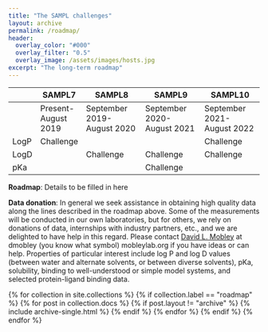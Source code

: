 ```yaml
---
title: "The SAMPL challenges"
layout: archive
permalink: /roadmap/
header:
  overlay_color: "#000"
  overlay_filter: "0.5"
  overlay_image: /assets/images/hosts.jpg
excerpt: "The long-term roadmap"
---
```


<table style="width:100%;">
<colgroup>
<col style="width: 5%" />
<col style="width: 18%" />
<col style="width: 25%" />
<col style="width: 25%" />
<col style="width: 25%" />
</colgroup>
<thead>
<tr class="header">
<th></th>
<th><span class="blue">SAMPL7</span></th>
<th><span class="green">SAMPL8</span></th>
<th><span class="yellow">SAMPL9</span></th>
<th><span class="orange">SAMPL10</span></th>
</tr>
</thead>
<tbody>
<tr class="odd">
<td></td>
<td>Present-August 2019</td>
<td>September 2019-August 2020</td>
<td>September 2020-August 2021</td>
<td>September 2021-August 2022</td>
</tr>
<tr class="even">
<td>LogP</td>
<td>Challenge</td>
<td></td>
<td></td>
<td>Challenge</td>
</tr>
<tr class="odd">
<td>LogD</td>
<td></td>
<td>Challenge</td>
<td>Challenge</td>
<td>Challenge</td>
</tr>
<tr class="even">
<td>pKa</td>
<td></td>
<td></td>
<td>Challenge</td>
<td></td>
</tr>
</tbody>
</table>

**Roadmap**: Details to be filled in here

**Data donation**: In general we seek assistance in obtaining high quality data along the lines described in the roadmap above. Some of the measurements will be conducted in our own laboratories, but for others, we rely on donations of data, internships with industry partners, etc., and we are delighted to have help in this regard. Please contact [David L. Mobley](https://mobleylab.org/people/david-mobley/) at dmobley (you know what symbol) mobleylab.org if you have ideas or can help. Properties of particular interest include log P and log D values (between water and alternate solvents, or between diverse solvents), pKa, solubility, binding to well-understood or simple model systems, and selected protein-ligand binding data. 


{% for collection in site.collections %}
  {% if collection.label == "roadmap" %}
    {% for post in collection.docs %}
	  {% if post.layout != "archive" %}
        {% include archive-single.html %}
	  {% endif %}
    {% endfor %}
  {% endif %}
{% endfor %}
